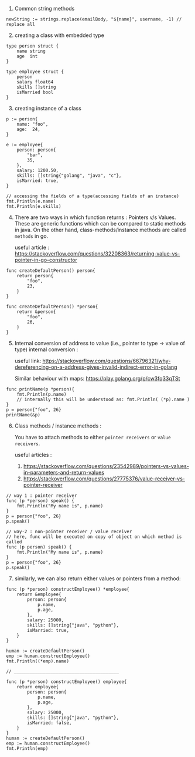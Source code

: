 1. Common string methods
```
newString := strings.replace(emailBody, "${name}", username, -1) // replace all

```

2. creating a class with embedded type
```
type person struct {
	name string
	age  int
}

type employee struct {
	person
	salary float64
	skills []string
	isMarried bool
}
```
3. creating instance of a class
```
p := person{
	name: "foo",
	age:  24,
}

e := employee{
	person: person{
		"bar",
		35,
	},
	salary: 1200.50,
	skills: []string{"golang", "java", "c"},
	isMarried: true,
}

// accessing the fields of a type(accessing fields of an instance)
fmt.Println(e.name)
fmt.Println(e.skills)

```

4. There are two ways in which function returns : Pointers v/s Values.
   These are generic functions which can be compared to static methods in java.
   On the other hand, class-methods/instance methods are called `methods` in go.

    useful article : https://stackoverflow.com/questions/32208363/returning-value-vs-pointer-in-go-constructor
```
func createDefaultPerson() person{
	return person{
		"foo",
		23,
	}
}

func createDefaultPerson() *person{
	return &person{
		"foo",
		26,
	}
}
```
5. Internal conversion of address to value (i.e., pointer to type -> value of type) internal conversion :

    useful link: https://stackoverflow.com/questions/66796321/why-dereferencing-on-a-address-gives-invalid-indirect-error-in-golang

    Similar behaviour with maps: https://play.golang.org/p/cw3fq33qTSt
```
func printName(p *person){
    fmt.Println(p.name)
    // internally this will be understood as: fmt.Println( (*p).name )
}
p = person{"foo", 26}
printName(&p)
   ```
6. Class methods / instance methods :

    You have to attach methods to either `pointer receivers` or `value receivers`.

    useful articles :
    1. https://stackoverflow.com/questions/23542989/pointers-vs-values-in-parameters-and-return-values
    2. https://stackoverflow.com/questions/27775376/value-receiver-vs-pointer-receiver
```
// way 1 : pointer receiver
func (p *person) speak() {
	fmt.Println("My name is", p.name)
}
p = person{"foo", 26}
p.speak()

// way-2 : non-pointer receiver / value receiver
// here, func will be executed on copy of object on which method is called
func (p person) speak() {
	fmt.Println("My name is", p.name)
}
p = person{"foo", 26}
p.speak()

```

7. similarly, we can also return either values or pointers from a method:
```
func (p *person) constructEmployee() *employee{
	return &employee{
		person: person{
			p.name,
			p.age,
		},
		salary: 25000,
		skills: []string{"java", "python"},
		isMarried: true,
	}
}

human := createDefaultPerson()
emp := human.constructEmployee()
fmt.Println((*emp).name)

// ________________________________________

func (p *person) constructEmployee() employee{
	return employee{
		person: person{
			p.name,
			p.age,
		},
		salary: 25000,
		skills: []string{"java", "python"},
		isMarried: false,
	}
}
human := createDefaultPerson()
emp := human.constructEmployee()
fmt.Println(emp)
```
